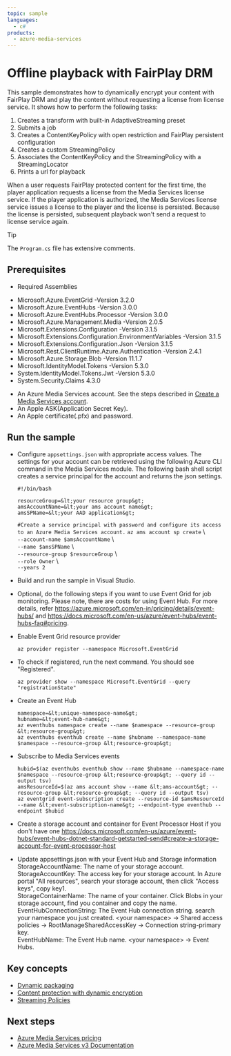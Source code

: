 ```yaml
---
topic: sample
languages:
  - c#
products:
  - azure-media-services
---
```


# Offline playback with FairPlay DRM

This sample demonstrates how to dynamically encrypt your content with FairPlay DRM and play the content without requesting a license from license service. It shows how to perform the following tasks:

1. Creates a transform with built-in AdaptiveStreaming preset
1. Submits a job
1. Creates a ContentKeyPolicy with open restriction and FairPlay persistent configuration
1. Creates a custom StreamingPolicy
1. Associates the ContentKeyPolicy and the StreamingPolicy with a StreamingLocator
1. Prints a url for playback

When a user requests FairPlay protected content for the first time, the player application requests a license from the Media Services license service. If the player application is authorized, the Media Services license service issues a license to the player and the license is persisted. Because the license is persisted, subsequent playback won't send a request to license service again.

> [!TIP]
> The `Program.cs` file has extensive comments.

## Prerequisites

* Required Assemblies

- Microsoft.Azure.EventGrid -Version 3.2.0
- Microsoft.Azure.EventHubs -Version 3.0.0
- Microsoft.Azure.EventHubs.Processor -Version 3.0.0
- Microsoft.Azure.Management.Media -Version 2.0.5
- Microsoft.Extensions.Configuration -Version 3.1.5
- Microsoft.Extensions.Configuration.EnvironmentVariables -Version 3.1.5
- Microsoft.Extensions.Configuration.Json -Version 3.1.5
- Microsoft.Rest.ClientRuntime.Azure.Authentication -Version 2.4.1
- Microsoft.Azure.Storage.Blob -Version 11.1.7
- Microsoft.IdentityModel.Tokens -Version 5.3.0
- System.IdentityModel.Tokens.Jwt -Version 5.3.0
- System.Security.Claims 4.3.0


* An Azure Media Services account. See the steps described in [Create a Media Services account](https://docs.microsoft.com/azure/media-services/latest/create-account-cli-quickstart).
* An Apple ASK(Application Secret Key).
* An Apple certificate(.pfx) and password.

## Run the sample

* Configure `appsettings.json` with appropriate access values. The settings for your account can be retrieved using the following Azure CLI command in the Media Services module. The following bash shell script creates a service principal for the account and returns the json settings.

    `#!/bin/bash`

    `resourceGroup=&lt;your resource group&gt;`\
    `amsAccountName=&lt;your ams account name&gt;`\
    `amsSPName=&lt;your AAD application&gt;`

    `#Create a service principal with password and configure its access to an Azure Media Services account.`
    `az ams account sp create` \\\
    `--account-name $amsAccountName` \\\
    `--name $amsSPName` \\\
    `--resource-group $resourceGroup` \\\
    `--role Owner` \\\
    `--years 2`

* Build and run the sample in Visual Studio.

* Optional, do the following steps if you want to use Event Grid for job monitoring. Please note, there are costs for using Event Hub. For more details, refer https://azure.microsoft.com/en-in/pricing/details/event-hubs/ and https://docs.microsoft.com/en-us/azure/event-hubs/event-hubs-faq#pricing.

- Enable Event Grid resource provider

  `az provider register --namespace Microsoft.EventGrid`

- To check if registered, run the next command. You should see "Registered".

  `az provider show --namespace Microsoft.EventGrid --query "registrationState"`

- Create an Event Hub

  `namespace=&lt;unique-namespace-name&gt;`\
  `hubname=&lt;event-hub-name&gt;`\
  `az eventhubs namespace create --name $namespace --resource-group &lt;resource-group&gt;`\
  `az eventhubs eventhub create --name $hubname --namespace-name $namespace --resource-group &lt;resource-group&gt;`

- Subscribe to Media Services events

  `hubid=$(az eventhubs eventhub show --name $hubname --namespace-name $namespace --resource-group &lt;resource-group&gt; --query id --output tsv)`\
  `amsResourceId=$(az ams account show --name &lt;ams-account&gt; --resource-group &lt;resource-group&gt; --query id --output tsv)`\
  `az eventgrid event-subscription create --resource-id $amsResourceId --name &lt;event-subscription-name&gt; --endpoint-type eventhub --endpoint $hubid`

- Create a storage account and container for Event Processor Host if you don't have one
  https://docs.microsoft.com/en-us/azure/event-hubs/event-hubs-dotnet-standard-getstarted-send#create-a-storage-account-for-event-processor-host

- Update appsettings.json with your Event Hub and Storage information
  StorageAccountName: The name of your storage account.\
  StorageAccountKey: The access key for your storage account. In Azure portal "All resources", search your storage account, then click "Access keys", copy key1.\
  StorageContainerName: The name of your container. Click Blobs in your storage account, find you container and copy the name.\
  EventHubConnectionString: The Event Hub connection string. search your namespace you just created. &lt;your namespace&gt; -&gt; Shared access policies -&gt; RootManageSharedAccessKey -&gt; Connection string-primary key.\
  EventHubName: The Event Hub name.  &lt;your namespace&gt; -&gt; Event Hubs.

## Key concepts

* [Dynamic packaging](https://docs.microsoft.com/azure/media-services/latest/dynamic-packaging-overview)
* [Content protection with dynamic encryption](https://docs.microsoft.com/azure/media-services/latest/content-protection-overview)
* [Streaming Policies](https://docs.microsoft.com/azure/media-services/latest/streaming-policy-concept)

## Next steps

- [Azure Media Services pricing](https://azure.microsoft.com/pricing/details/media-services/)
- [Azure Media Services v3 Documentation](https://docs.microsoft.com/azure/media-services/latest/)
